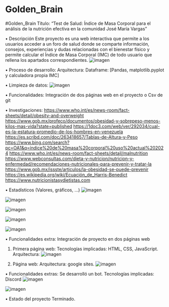 # Golden_Brain
#Golden_Brain
Título: “Test de Salud: Índice de Masa Corporal para el análisis de la nutrición efectiva en la comunidad José María Vargas”

•	Descripción
Este proyecto es una web interactiva que permite a los usuarios acceder a un foro de salud donde se comparte información, consejos, experiencias y dudas relacionadas con el bienestar físico y permite calcular el Índice de Masa Corporal (IMC) de todo usuario que rellena los apartados correspondientes.
![imagen](https://github.com/user-attachments/assets/64e7352f-5212-49f9-ae84-89c7c07363b8)



•	Proceso de desarrollo:
Arquitectura:
Dataframe: [Pandas, matplotlib.pyplot y calculadora propia IMC]

•	Limpieza de datos:
 ![imagen](https://github.com/user-attachments/assets/de12f39c-dbeb-4af4-a3c3-ee3f294d6b1d)


•	Funcionalidades:
Integración de dos páginas web en el proyecto
o	Csv de git

•	Investigaciones:
https://www.who.int/es/news-room/fact-sheets/detail/obesity-and-overweight
https://www.gob.mx/profeco/documentos/obesidad-y-sobrepeso-menos-kilos-mas-vida?state=published
https://1doc3.com/web/ver/292034/cual-es-la-estatura-promedio-de-los-hombres-en-venezuela
https://es.scribd.com/doc/263418657/Tablas-de-Altura-y-Peso
https://www.bing.com/search?pc=OA1&q=índice%20de%20masa%20corporal%20uso%20actual%202024
https://www.who.int/es/news-room/fact-sheets/detail/malnutrition
https://www.webconsultas.com/dieta-y-nutricion/nutricion-y-enfermedad/recomendaciones-nutricionales-para-prevenir-y-tratar-la
https://www.gob.mx/issste/articulos/la-obesidad-se-puede-prevenir
https://es.wikipedia.org/wiki/Ecuación_de_Harris-Benedict
https://www.nutricionistasydietistas.com

•	Estadísticos (Valores, gráficos, …)
 ![imagen](https://github.com/user-attachments/assets/c2ad405a-d938-454c-a36b-39e762d7f55f)
 
 ![imagen](https://github.com/user-attachments/assets/3274bc20-e616-4eb8-bf76-fe8db9a68847)

 ![imagen](https://github.com/user-attachments/assets/9fa8cceb-1ee3-4e75-b2a7-599ead662fbc)

 ![imagen](https://github.com/user-attachments/assets/9e99e06f-7462-43f2-9d5b-ce8fa735bf3b)

 ![imagen](https://github.com/user-attachments/assets/37139956-8d8f-47db-af97-208dd12817d3)

•	Funcionalidades extra:
Integración de proyecto en dos páginas web
1.	Primera página web:
Tecnologías implicadas: HTML, CSS, JavaScript.
Arquitectura:
![imagen](https://github.com/user-attachments/assets/4c1d4895-5d6e-4346-b8c2-066e6ac06d79)

2.	Página web:
Arquitectura: google sites.
![imagen](https://github.com/user-attachments/assets/66ccb407-dd4a-4796-82b3-c7eed564e009)
 
•	Funcionalidades extras:
Se desarrolló un bot.
Tecnologías implicadas: Discord
 ![imagen](https://github.com/user-attachments/assets/f026f915-3b12-4357-abb6-838e3665269d)

![imagen](https://github.com/user-attachments/assets/361689f0-21d9-4290-8ab5-ec5db3481283)

•	Estado del proyecto
Terminado.
